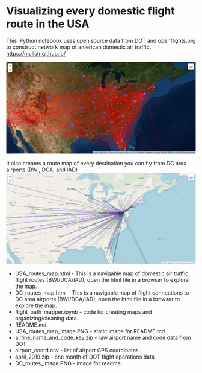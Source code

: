 # Visualizing every domestic flight route in the USA
This iPython notebook uses open source data from DOT and openflights.org to construct network map of american domestic air traffic.
https://mcllstr.github.io/

![Network Map Image](/USA_routes_map_image.PNG)

It also creates a route map of every destination you can fly from DC area airports (BWI, DCA, and IAD)
![DC_routes Image](/DC_routes_image.PNG)

- USA_routes_map.html -	This is a navigable map of domestic air traffic flight routes (BWI/DCA/IAD), open the html file in a browser to explore the map.  
- DC_routes_map.html - This is a navigable map of flight connections to DC area airports (BWI/DCA/IAD), open the html file in a browser to explore the map.  
- flight_path_mapper.ipynb - code for creating maps and organizing/cleaning data.  
- README.md
- USA_routes_map_image.PNG	- static image for README.md
- airline_name_and_code_key.zip	- raw airport name and code data from DOT
- airport_coord.csv	- list of airport GPS coordinates
- april_2019.zip - one month of DOT flight operations data
- DC_routes_image.PNG - image for readme
